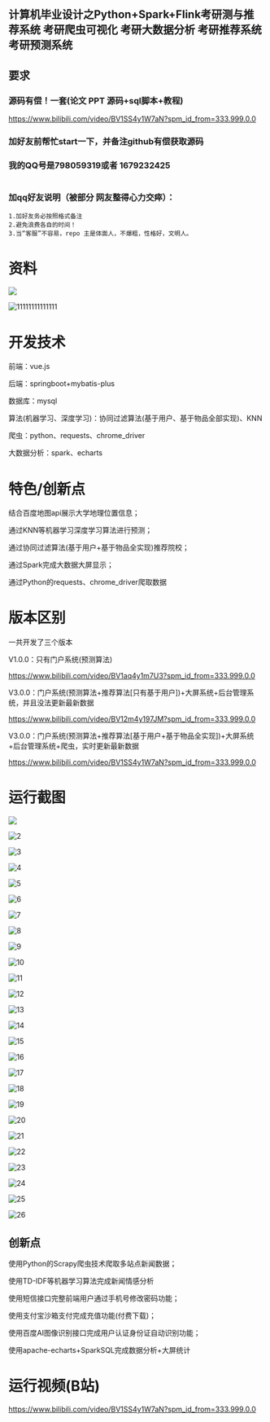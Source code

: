 ## 计算机毕业设计之Python+Spark+Flink考研测与推荐系统 考研爬虫可视化 考研大数据分析 考研推荐系统  考研预测系统 

## 要求
### 源码有偿！一套(论文 PPT 源码+sql脚本+教程)

https://www.bilibili.com/video/BV1SS4y1W7aN?spm_id_from=333.999.0.0

### 
### 加好友前帮忙start一下，并备注github有偿获取源码
### 我的QQ号是798059319或者 1679232425

# 

### 加qq好友说明（被部分 网友整得心力交瘁）：
    1.加好友务必按照格式备注
    2.避免浪费各自的时间！
    3.当“客服”不容易，repo 主是体面人，不爆粗，性格好，文明人。



# 资料

![](2222222222.png)

![11111111111111](11111111111111.png)

# 开发技术
前端：vue.js

后端：springboot+mybatis-plus

数据库：mysql

算法(机器学习、深度学习)：协同过滤算法(基于用户、基于物品全部实现)、KNN

爬虫：python、requests、chrome_driver

大数据分析：spark、echarts

# 特色/创新点
结合百度地图api展示大学地理位置信息；

通过KNN等机器学习深度学习算法进行预测；

通过协同过滤算法(基于用户+基于物品全实现)推荐院校；

通过Spark完成大数据大屏显示；

通过Python的requests、chrome_driver爬取数据

# 版本区别
一共开发了三个版本

V1.0.0：只有门户系统(预测算法)

https://www.bilibili.com/video/BV1aq4y1m7U3?spm_id_from=333.999.0.0

V3.0.0：门户系统(预测算法+推荐算法[只有基于用户])+大屏系统+后台管理系统，并且没法更新最新数据

https://www.bilibili.com/video/BV12m4y197JM?spm_id_from=333.999.0.0

V3.0.0：门户系统(预测算法+推荐算法[基于用户+基于物品全实现])+大屏系统+后台管理系统+爬虫，实时更新最新数据

https://www.bilibili.com/video/BV1SS4y1W7aN?spm_id_from=333.999.0.0

# 运行截图

![](1.png)

![2](2.png)

![3](3.png)

![4](4.png)

![5](5.png)

![6](6.png)

![7](7.png)

![8](8.png)

![9](9.png)

![10](10.png)

![11](11.png)

![12](12.png)

![13](13.png)

![14](14.png)

![15](15.png)

![16](16.png)

![17](17.png)

![18](18.png)

![19](19.png)

![20](20.png)

![21](21.png)

![22](22.png)

![23](23.png)

![24](24.png)

![25](25.png)

![26](26.png)












## 创新点

使用Python的Scrapy爬虫技术爬取多站点新闻数据；

使用TD-IDF等机器学习算法完成新闻情感分析

使用短信接口完整前端用户通过手机号修改密码功能；

使用支付宝沙箱支付完成充值功能(付费下载)；

使用百度AI图像识别接口完成用户认证身份证自动识别功能；

使用apache-echarts+SparkSQL完成数据分析+大屏统计









# 运行视频(B站)

https://www.bilibili.com/video/BV1SS4y1W7aN?spm_id_from=333.999.0.0





